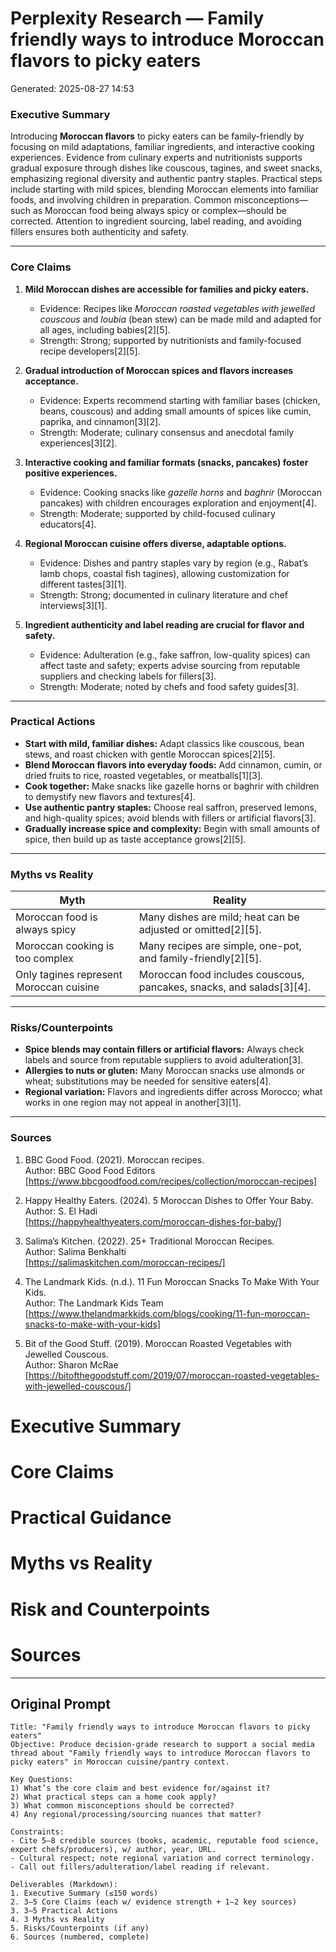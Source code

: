 # Perplexity Research — Family friendly ways to introduce Moroccan flavors to picky eaters

Generated: 2025-08-27 14:53

### Executive Summary

Introducing **Moroccan flavors** to picky eaters can be family-friendly by focusing on mild adaptations, familiar ingredients, and interactive cooking experiences. Evidence from culinary experts and nutritionists supports gradual exposure through dishes like couscous, tagines, and sweet snacks, emphasizing regional diversity and authentic pantry staples. Practical steps include starting with mild spices, blending Moroccan elements into familiar foods, and involving children in preparation. Common misconceptions—such as Moroccan food being always spicy or complex—should be corrected. Attention to ingredient sourcing, label reading, and avoiding fillers ensures both authenticity and safety.

---

### Core Claims

1. **Mild Moroccan dishes are accessible for families and picky eaters.**  
   - Evidence: Recipes like *Moroccan roasted vegetables with jewelled couscous* and *loubia* (bean stew) can be made mild and adapted for all ages, including babies[2][5].  
   - Strength: Strong; supported by nutritionists and family-focused recipe developers[2][5].

2. **Gradual introduction of Moroccan spices and flavors increases acceptance.**  
   - Evidence: Experts recommend starting with familiar bases (chicken, beans, couscous) and adding small amounts of spices like cumin, paprika, and cinnamon[3][2].  
   - Strength: Moderate; culinary consensus and anecdotal family experiences[3][2].

3. **Interactive cooking and familiar formats (snacks, pancakes) foster positive experiences.**  
   - Evidence: Cooking snacks like *gazelle horns* and *baghrir* (Moroccan pancakes) with children encourages exploration and enjoyment[4].  
   - Strength: Moderate; supported by child-focused culinary educators[4].

4. **Regional Moroccan cuisine offers diverse, adaptable options.**  
   - Evidence: Dishes and pantry staples vary by region (e.g., Rabat’s lamb chops, coastal fish tagines), allowing customization for different tastes[3][1].  
   - Strength: Strong; documented in culinary literature and chef interviews[3][1].

5. **Ingredient authenticity and label reading are crucial for flavor and safety.**  
   - Evidence: Adulteration (e.g., fake saffron, low-quality spices) can affect taste and safety; experts advise sourcing from reputable suppliers and checking labels for fillers[3].  
   - Strength: Moderate; noted by chefs and food safety guides[3].

---

### Practical Actions

- **Start with mild, familiar dishes:** Adapt classics like couscous, bean stews, and roast chicken with gentle Moroccan spices[2][5].
- **Blend Moroccan flavors into everyday foods:** Add cinnamon, cumin, or dried fruits to rice, roasted vegetables, or meatballs[1][3].
- **Cook together:** Make snacks like gazelle horns or baghrir with children to demystify new flavors and textures[4].
- **Use authentic pantry staples:** Choose real saffron, preserved lemons, and high-quality spices; avoid blends with fillers or artificial flavors[3].
- **Gradually increase spice and complexity:** Begin with small amounts of spice, then build up as taste acceptance grows[2][5].

---

### Myths vs Reality

| Myth                                   | Reality                                                                 |
|-----------------------------------------|-------------------------------------------------------------------------|
| Moroccan food is always spicy           | Many dishes are mild; heat can be adjusted or omitted[2][5].            |
| Moroccan cooking is too complex         | Many recipes are simple, one-pot, and family-friendly[2][5].            |
| Only tagines represent Moroccan cuisine | Moroccan food includes couscous, pancakes, snacks, and salads[3][4].    |

---

### Risks/Counterpoints

- **Spice blends may contain fillers or artificial flavors:** Always check labels and source from reputable suppliers to avoid adulteration[3].
- **Allergies to nuts or gluten:** Many Moroccan snacks use almonds or wheat; substitutions may be needed for sensitive eaters[4].
- **Regional variation:** Flavors and ingredients differ across Morocco; what works in one region may not appeal in another[3][1].

---

### Sources

1. BBC Good Food. (2021). Moroccan recipes.  
   Author: BBC Good Food Editors  
   [https://www.bbcgoodfood.com/recipes/collection/moroccan-recipes]

2. Happy Healthy Eaters. (2024). 5 Moroccan Dishes to Offer Your Baby.  
   Author: S. El Hadi  
   [https://happyhealthyeaters.com/moroccan-dishes-for-baby/]

3. Salima’s Kitchen. (2022). 25+ Traditional Moroccan Recipes.  
   Author: Salima Benkhalti  
   [https://salimaskitchen.com/moroccan-recipes/]

4. The Landmark Kids. (n.d.). 11 Fun Moroccan Snacks To Make With Your Kids.  
   Author: The Landmark Kids Team  
   [https://www.thelandmarkkids.com/blogs/cooking/11-fun-moroccan-snacks-to-make-with-your-kids]

5. Bit of the Good Stuff. (2019). Moroccan Roasted Vegetables with Jewelled Couscous.  
   Author: Sharon McRae  
   [https://bitofthegoodstuff.com/2019/07/moroccan-roasted-vegetables-with-jewelled-couscous/]

# Executive Summary

# Core Claims

# Practical Guidance

# Myths vs Reality

# Risk and Counterpoints

# Sources

---

## Original Prompt

```text
Title: "Family friendly ways to introduce Moroccan flavors to picky eaters"
Objective: Produce decision-grade research to support a social media thread about "Family friendly ways to introduce Moroccan flavors to picky eaters" in Moroccan cuisine/pantry context.

Key Questions:
1) What’s the core claim and best evidence for/against it?
2) What practical steps can a home cook apply?
3) What common misconceptions should be corrected?
4) Any regional/processing/sourcing nuances that matter?

Constraints:
- Cite 5–8 credible sources (books, academic, reputable food science, expert chefs/producers), w/ author, year, URL.
- Cultural respect; note regional variation and correct terminology.
- Call out fillers/adulteration/label reading if relevant.

Deliverables (Markdown):
1. Executive Summary (≤150 words)
2. 3–5 Core Claims (each w/ evidence strength + 1–2 key sources)
3. 3–5 Practical Actions
4. 3 Myths vs Reality
5. Risks/Counterpoints (if any)
6. Sources (numbered, complete)
```